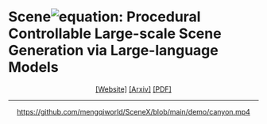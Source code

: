 # Scene![equation](https://latex.codecogs.com/svg.image?\LARGE&space;\mathcal{X}): Procedural Controllable Large-scale Scene Generation via Large-language Models
<div align="center">

[[Website]](https://mengqiworld.github.io/SceneX/)
[[Arxiv]]()
[[PDF]]()
_____________________________________________________________________
https://github.com/mengqiworld/SceneX/blob/main/demo/canyon.mp4
</div>
